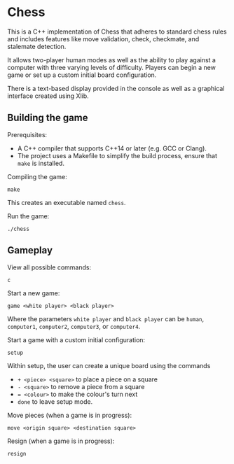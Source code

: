 # Chess
This is a C++ implementation of Chess that adheres to standard chess rules and includes features like move validation, check, checkmate, and stalemate detection. 

It allows two-player human modes as well as the ability to play against a computer with three varying levels of difficulty. Players can begin a new game or set up a custom initial board configuration. 

There is a text-based display provided in the console as well as a graphical interface created using Xlib.

## Building the game 
Prerequisites:
- A C++ compiler that supports C++14 or later (e.g. GCC or Clang). 
- The project uses a Makefile to simplify the build process, ensure that `make` is installed. 

Compiling the game: 
```
make
```
This creates an executable named `chess`. 

Run the game: 
```
./chess
```


## Gameplay 
View all possible commands: 
```
c
```

Start a new game: 
```
game <white player> <black player>
```
Where the parameters `white player` and `black player` can be `human`, `computer1`, `computer2`, `computer3`, or `computer4`. 

Start a game with a custom initial configuration:
```
setup
```
Within setup, the user can create a unique board using the commands 
- `+ <piece> <square>` to place a piece on a square
- `- <square>` to remove a piece from a square
- `= <colour>` to make the colour's turn next
- `done` to leave setup mode. 

Move pieces (when a game is in progress):
```
move <origin square> <destination square>
```

Resign (when a game is in progress):
```
resign
```
